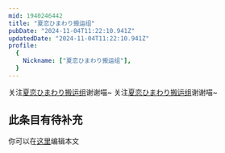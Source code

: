 ```yaml
---
mid: 1940246442
title: "夏恋ひまわり搬运组"
pubDate: "2024-11-04T11:22:10.941Z"
updatedDate: "2024-11-04T11:22:10.941Z"
profile:
  {
    Nickname: ["夏恋ひまわり搬运组"],
  }
---
```


关注[夏恋ひまわり搬运组](https://space.bilibili.com/1940246442)谢谢喵~ 关注[夏恋ひまわり搬运组](https://space.bilibili.com/1940246442)谢谢喵~

## 此条目有待补充
你可以在[这里](https://github.com/Yuhanawa/VTuber.ICU/edit/master/src/content/v/夏恋ひまわり搬运组/index.md)编辑本文
